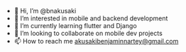 - 👋 Hi, I’m @bnakusaki
- 👀 I’m interested in mobile and backend development 
- 🌱 I’m currently learning flutter and Django
- 💞️ I’m looking to collaborate on mobile dev projects
- 📫 How to reach me akusakibenjaminnartey@gmail.com 

<!---
bnakusaki/bnakusaki is a ✨ special ✨ repository because its `README.md` (this file) appears on your GitHub profile.
You can click the Preview link to take a look at your changes.
--->
